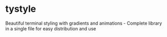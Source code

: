 # tystyle
Beautiful terminal styling with gradients and animations - Complete library in a single file for easy distribution and use

